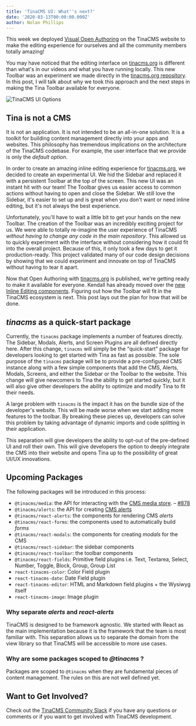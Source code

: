 ```yaml
---
title: 'TinaCMS UI: What''s next?'
date: '2020-03-13T00:00:00.000Z'
author: Nolan Phillips
---
```

This week we deployed [Visual Open Authoring](https://tinacms.org/blog/introducing-visual-open-authoring "Introducing Visual Open Authoring") on the TinaCMS website to make the editing experience for ourselves and all the community members totally amazing!

You may have noticed that the editing interface on [tinacms.org](http://tinacms.org) is different than what's in our videos and what you have running locally. This new Toolbar was an experiment we made directly in the [tinacms.org repository](https://github.com/tinacms/tinacms.org "Github: tinacms.org"). In this post, I will talk about why we took this approach and the next steps in making the Tina Toolbar available for everyone.

![TinaCMS UI Options](https://res.cloudinary.com/forestry-demo/image/upload/q_100/v1584115021/TinaCMS/sidebar-toolbar.jpg)

## Tina is not a CMS

It is not an application. It is not intended to be an all-in-one solution. It is a toolkit for building content management directly into your apps and websites. This philosophy has tremendous implications on the architecture of the TinaCMS codebase. For example, the user interface that we provide is only the _default option_.

In order to create an amazing inline editing experience for [tinacms.org](http://tinacms.org/), we decided to create an experimental UI. We hid the Sidebar and replaced it with a persistent Toolbar at the top of the screen. This new UI was an instant hit with our team! The Toolbar gives us easier access to common actions without having to open and close the Sidebar. We still love the Sidebar, it's easier to set up and is great when you don't want or need inline editing, but it's not always the best experience.

Unfortunately, you'll have to wait a little bit to get your hands on the new Toolbar. The creation of the Toolbar was an incredibly exciting project for us. We were able to totally re-imagine the user experience of TinaCMS _without having to change any code in the main repository_. This allowed us to quickly experiment with the interface without considering how it could fit into the overall project. Because of this, it only took a few days to get it production-ready. This project validated many of our code design decisions by showing that we could experiment and innovate on top of TinaCMS without having to tear it apart.

Now that Open Authoring with [tinacms.org](http://tinacms.org/) is published, we're getting ready to make it available for everyone. Kendall has already moved over the [new Inline Editing components](https://github.com/tinacms/tinacms/pull/871). Figuring out how the Toolbar will fit in the TinaCMS ecosystem is next. This post lays out the plan for how that will be done.

## _tinacms_ as a quick-start package

Currently, the `tinacms` package implements a number of features directly. The Sidebar, Modals, Alerts, and Screen Plugins are all defined directly here. After this change, `tinacms` will simply be the "quick-start" package for developers looking to get started with Tina as fast as possible. The sole purpose of the `tinacms` package will be to provide a pre-configured CMS instance along with a few simple components that add the CMS, Alerts, Modals, Screens, and either the Sidebar or the Toolbar to the website. This change will give newcomers to Tina the ability to get started quickly, but it will also give other developers the ability to optimize and modify Tina to fit their needs.

A large problem with `tinacms` is the impact it has on the bundle size of the developer's website. This will be made worse when we start adding more features to the toolbar. By breaking these pieces up, developers can solve this problem by taking advantage of dynamic imports and code splitting in their application.

This separation will give developers the ability to opt-out of the pre-defined UI and roll their own. This will give developers the option to deeply integrate the CMS into their website and opens Tina up to the possibility of great UI/UX innovations.

## Upcoming Packages

The following packages will be introduced in this process:

* `@tinacms/media`: the API for interacting with the [CMS media store](https://tinacms.org/docs/media). – [#878](https://github.com/tinacms/tinacms/pull/878 "feat: introduce @tinacms/media")
* `@tinacms/alerts`: the API for creating [CMS alerts](https://tinacms.org/docs/cms/alerts)
* `@tinacms/react-alerts`: the components for rendering CMS _alerts_
* `@tinacms/react-forms`: the components used to automatically build _forms_
* `@tinacms/react-modals`: the components for creating _modals_ for the CMS
* `@tinacms/react-sidebar`: the sidebar components
* `@tinacms/react-toolbar`: the toolbar components
* `@tinacms/react-fields`: Primitive field plugins i.e. Text, Textarea, Select, Number, Toggle, Block, Group, Group List
* `react-tinacms-color`: Color Field plugin
* `react-tinacms-date`: Date Field plugin
* `react-tinacms-editor`: HTML and Markdown field plugins + the Wysiwyg itself
* `react-tinacms-image`: Image plugin

### Why separate _alerts_ and _react-alerts_

TinaCMS is designed to be framework agnostic. We started with React as the main implementation because it is the framework that the team is most familiar with. This separation allows us to separate the domain from the view library so that TinaCMS will be accessible to more use cases.

### Why are some packages scoped to _@tinacms_ ?

Packages are scoped to `@tinacms` when they are fundamental pieces of content management. The rules on this are not well defined yet.

## Want to Get Involved?

Check out the [TinaCMS Community Slack](https://join.slack.com/t/tinacms/shared_invite/enQtNzgxNDY1OTA3ODI3LTNkNWEwYjQyYTA2ZDZjZGQ2YmI5Y2ZlOWVmMjlkYmYxMzVmNjM0YTk2MWM2MTIzMmMxMDg3NWIxN2EzOWQ0NDM "TinaCMS Community Slack") if you have any questions or comments or if you want to get involved with TinaCMS development.